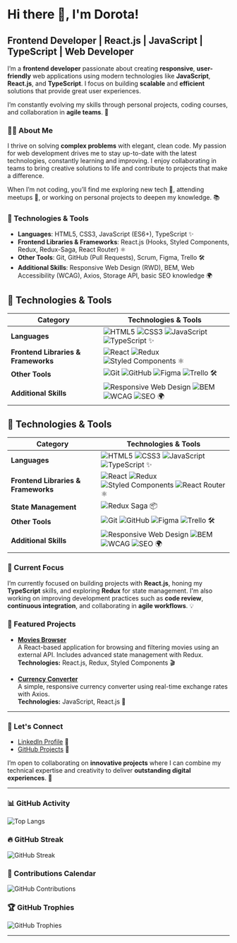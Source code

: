 # Hi there 👋, I'm Dorota! 

## Frontend Developer | React.js | JavaScript | TypeScript | Web Developer

I’m a **frontend developer** passionate about creating **responsive**, **user-friendly** web applications using modern technologies like **JavaScript**, **React.js**, and **TypeScript**. I focus on building **scalable** and **efficient** solutions that provide great user experiences.

I’m constantly evolving my skills through personal projects, coding courses, and collaboration in **agile teams**. 🚀

### 👩‍💻 About Me

I thrive on solving **complex problems** with elegant, clean code. My passion for web development drives me to stay up-to-date with the latest technologies, constantly learning and improving. I enjoy collaborating in teams to bring creative solutions to life and contribute to projects that make a difference. 

When I’m not coding, you’ll find me exploring new tech 🌱, attending meetups 🎤, or working on personal projects to deepen my knowledge. 📚

### 🔧 Technologies & Tools

- **Languages**: HTML5, CSS3, JavaScript (ES6+), TypeScript ✨
- **Frontend Libraries & Frameworks**: React.js (Hooks, Styled Components, Redux, Redux-Saga, React Router) ⚛️
- **Other Tools**: Git, GitHub (Pull Requests), Scrum, Figma, Trello 🛠️
- **Additional Skills**: Responsive Web Design (RWD), BEM, Web Accessibility (WCAG), Axios, Storage API, basic SEO knowledge 🌍
## 🔧 Technologies & Tools

| **Category**             | **Technologies & Tools**                                                                                                                                 |
|--------------------------|---------------------------------------------------------------------------------------------------------------------------------------------------------|
| **Languages**            | ![HTML5](https://img.shields.io/badge/-HTML5-E34F26?logo=html5&logoColor=ffffff) ![CSS3](https://img.shields.io/badge/-CSS3-1572B6?logo=css3&logoColor=ffffff) ![JavaScript](https://img.shields.io/badge/-JavaScript-F7DF1E?logo=javascript&logoColor=black) ![TypeScript](https://img.shields.io/badge/-TypeScript-3178C6?logo=typescript&logoColor=ffffff) ✨                                      |
| **Frontend Libraries & Frameworks** | ![React](https://img.shields.io/badge/-React.js-61DAFB?logo=react&logoColor=black) ![Redux](https://img.shields.io/badge/-Redux-764ABC?logo=redux&logoColor=white) ![Styled Components](https://img.shields.io/badge/-Styled%20Components-DB7093?logo=styled-components&logoColor=white) ⚛️                                                    |
| **Other Tools**          | ![Git](https://img.shields.io/badge/-Git-F05032?logo=git&logoColor=white) ![GitHub](https://img.shields.io/badge/-GitHub-181717?logo=github&logoColor=white) ![Figma](https://img.shields.io/badge/-Figma-F24E1E?logo=figma&logoColor=white) ![Trello](https://img.shields.io/badge/-Trello-0079BF?logo=trello&logoColor=white) 🛠️                    |
| **Additional Skills**    | ![Responsive Web Design](https://img.shields.io/badge/-RWD-4CAF50?logo=css3&logoColor=white) ![BEM](https://img.shields.io/badge/-BEM-FF3E00?logo=css3&logoColor=white) ![WCAG](https://img.shields.io/badge/-WCAG-2F2F2F?logo=html5&logoColor=white) ![SEO](https://img.shields.io/badge/-SEO-FF9A8B?logo=google&logoColor=black) 🌍 |

## 🔧 Technologies & Tools

| **Category**             | **Technologies & Tools**                                                                                                                                 |
|--------------------------|---------------------------------------------------------------------------------------------------------------------------------------------------------|
| **Languages**            | ![HTML5](https://img.shields.io/badge/-HTML5-E34F26?logo=html5&logoColor=ffffff) ![CSS3](https://img.shields.io/badge/-CSS3-1572B6?logo=css3&logoColor=ffffff) ![JavaScript](https://img.shields.io/badge/-JavaScript-F7DF1E?logo=javascript&logoColor=black) ![TypeScript](https://img.shields.io/badge/-TypeScript-3178C6?logo=typescript&logoColor=ffffff) ✨                                      |
| **Frontend Libraries & Frameworks** | ![React](https://img.shields.io/badge/-React.js-61DAFB?logo=react&logoColor=black) ![Redux](https://img.shields.io/badge/-Redux-764ABC?logo=redux&logoColor=white) ![Styled Components](https://img.shields.io/badge/-Styled%20Components-DB7093?logo=styled-components&logoColor=white) ![React Router](https://img.shields.io/badge/-React%20Router-CA4245?logo=react-router&logoColor=white) ⚛️ |
| **State Management**     | ![Redux Saga](https://img.shields.io/badge/-Redux%20Saga-999999?logo=redux&logoColor=white) 📦                                                                                                    |
| **Other Tools**          | ![Git](https://img.shields.io/badge/-Git-F05032?logo=git&logoColor=white) ![GitHub](https://img.shields.io/badge/-GitHub-181717?logo=github&logoColor=white) ![Figma](https://img.shields.io/badge/-Figma-F24E1E?logo=figma&logoColor=white) ![Trello](https://img.shields.io/badge/-Trello-0079BF?logo=trello&logoColor=white) 🛠️                    |
| **Additional Skills**    | ![Responsive Web Design](https://img.shields.io/badge/-RWD-4CAF50?logo=css3&logoColor=white) ![BEM](https://img.shields.io/badge/-BEM-FF3E00?logo=css3&logoColor=white) ![WCAG](https://img.shields.io/badge/-WCAG-2F2F2F?logo=html5&logoColor=white) ![SEO](https://img.shields.io/badge/-SEO-FF9A8B?logo=google&logoColor=black) 🌍 |

### 🌱 Current Focus

I’m currently focused on building projects with **React.js**, honing my **TypeScript** skills, and exploring **Redux** for state management. I'm also working on improving development practices such as **code review**, **continuous integration**, and collaborating in **agile workflows**. 💡

### 🌟 Featured Projects

- [**Movies Browser**](https://github.com/Dor-Ka/movies-browser)  
  A React-based application for browsing and filtering movies using an external API. Includes advanced state management with Redux.  
  **Technologies:** React.js, Redux, Styled Components 🎬  

- [**Currency Converter**](https://github.com/Dor-Ka/currency-converter)  
  A simple, responsive currency converter using real-time exchange rates with Axios.  
  **Technologies:** JavaScript, React.js 💱

---

### 🚀 Let's Connect

- [LinkedIn Profile](https://www.linkedin.com/in/d-karpinska/) 💬
- [GitHub Projects](https://github.com/Dor-Ka?tab=repositories) 🌟
<!-- 
- [My Portfolio](link-to-portfolio) 🌍 
-->

I’m open to collaborating on **innovative projects** where I can combine my technical expertise and creativity to deliver **outstanding digital experiences**. 🚀

---

### 📊 GitHub Activity

![Top Langs](https://github-readme-stats.vercel.app/api/top-langs/?username=Dor-Ka&layout=compact&theme=radical)

### 🔥 GitHub Streak

![GitHub Streak](https://github-readme-streak-stats.herokuapp.com/?user=Dor-Ka)

### 📅 Contributions Calendar

![GitHub Contributions](https://github-readme-activity-graph.cyclic.app/graph?username=Dor-Ka)

### 🏆 GitHub Trophies

![GitHub Trophies](https://github-profile-trophy.vercel.app/?username=Dor-Ka&theme=radical&column=3&row=1&no-issues=true&no-stars=true&no-forks=true&no-repositories=true&no-commits=false&no-pull-requests=false&no-reviews=false)


---

<!-- 
### ✨ Fun Fact

I’m always trying to **code** like the [**little rocket emoji** 🚀](https://emojipedia.org/rocket/) and love building **amazing things**!
-->
